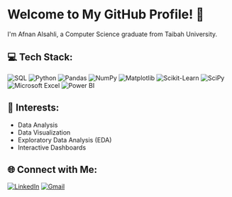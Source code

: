# Welcome to My GitHub Profile! 👋

I'm Afnan Alsahli, a Computer Science graduate from Taibah University.



## 💻 Tech Stack:

![SQL](https://img.shields.io/badge/sql-%2307405e.svg?style=for-the-badge&logo=database&logoColor=white)
![Python](https://img.shields.io/badge/python-3670A0?style=for-the-badge&logo=python&logoColor=ffdd54)
![Pandas](https://img.shields.io/badge/pandas-%23150458.svg?style=for-the-badge&logo=pandas&logoColor=white)
![NumPy](https://img.shields.io/badge/numpy-%23013243.svg?style=for-the-badge&logo=numpy&logoColor=white)
![Matplotlib](https://img.shields.io/badge/Matplotlib-%23FF6F61.svg?style=for-the-badge&logo=Matplotlib&logoColor=white)
![Scikit-Learn](https://img.shields.io/badge/scikit--learn-%23F7931E.svg?style=for-the-badge&logo=scikit-learn&logoColor=white)
![SciPy](https://img.shields.io/badge/SciPy-%230C55A5.svg?style=for-the-badge&logo=scipy&logoColor=white)
![Microsoft Excel](https://img.shields.io/badge/Microsoft%20Excel-217346?style=for-the-badge&logo=microsoft%20excel&logoColor=white)
![Power BI](https://img.shields.io/badge/power_bi-F2C811?style=for-the-badge&logo=powerbi&logoColor=black)

## 💫 Interests:

- Data Analysis  
- Data Visualization  
- Exploratory Data Analysis (EDA)  
- Interactive Dashboards 
 


## 🌐 Connect with Me:

[![LinkedIn](https://img.shields.io/badge/LinkedIn-0077B5?style=flat-square&logo=linkedin&logoColor=white)](https://www.linkedin.com/in/AfnanAlsahli)
[![Gmail](https://img.shields.io/badge/Gmail-D14836?style=flat-square&logo=gmail&logoColor=white)](mailto:afnanalsuhli@gmail.com)


